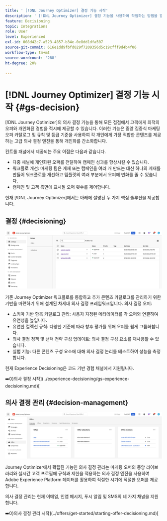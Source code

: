 ```yaml
---
title: ' [!DNL Journey Optimizer] 결정 기능 시작'
description: ' [!DNL Journey Optimizer] 결정 기능을 사용하여 작업하는 방법을 알아봅니다.'
feature: Decisioning
topic: Integrations
role: User
level: Experienced
exl-id: 008d42c7-a523-4857-b34e-0e8dd1dfa507
source-git-commit: 616e1dd9fbfd029f7209356d5c19cfff9d4b4f06
workflow-type: tm+mt
source-wordcount: '288'
ht-degree: 20%

---
```


# [!DNL Journey Optimizer] 결정 기능 시작 {#gs-decision}

[!DNL Journey Optimizer]의 의사 결정 기능을 통해 모든 접점에서 고객에게 최적의 오퍼와 개인화된 경험을 적시에 제공할 수 있습니다. 이러한 기능은 중앙 집중식 마케팅 오퍼 카탈로그 및 규칙 및 등급 기준을 사용하여 각 개인에게 가장 적합한 콘텐츠를 제공하는 고급 의사 결정 엔진을 통해 개인화를 간소화합니다.

컨트롤 패널에서 제공되는 주요 이점은 다음과 같습니다.

* 다중 채널에 개인화된 오퍼를 전달하여 캠페인 성과를 향상시킬 수 있습니다.
* 워크플로 개선: 마케팅 팀은 게재 또는 캠페인을 여러 개 만드는 대신 하나의 게재를 만들어 워크플로를 개선하고 템플릿의 여러 부분에서 오퍼에 변화를 줄 수 있습니다,
* 캠페인 및 고객 측면에 표시될 오퍼 횟수를 제어합니다.

현재 [!DNL Journey Optimizer]에서는 아래에 설명된 두 가지 핵심 솔루션을 제공합니다.

## 결정 {#decisioning}

![](assets/gs-decisioning.png)

기존 Journey Optimizer 워크플로를 통합하고 추가 콘텐츠 카탈로그를 관리하기 위한 기반을 마련하기 위해 설계된 차세대 의사 결정 프레임워크입니다. 의사 결정 오퍼:

* 스키마 기반 항목 카탈로그 관리: 사용자 지정된 메타데이터를 각 오퍼와 연결하여 유연성을 높입니다.
* 유연한 컬렉션 규칙: 다양한 기준에 따라 향후 평가를 위해 오퍼를 쉽게 그룹화합니다.
* 의사 결정 정책 및 선택 전략 구성 업데이트: 의사 결정 구성 요소를 재사용할 수 있습니다.
* 실험 기능: 다른 콘텐츠 구성 요소에 대해 의사 결정 논리를 테스트하여 성능을 측정합니다.

현재 Experience Decisioning은 코드 기반 경험 채널에서 지원됩니다.

➡️0}의사 결정 시작](../experience-decisioning/gs-experience-decisioning.md)[

## 의사 결정 관리 {#decision-management}

![](assets/gs-decision-management.png)

Journey Optimizer에서 확립된 기능인 의사 결정 관리는 마케팅 오퍼의 중앙 라이브러리와 실시간 고객 프로필에 규칙과 제한을 적용하는 의사 결정 엔진을 사용하여 Adobe Experience Platform 데이터를 활용하여 적절한 시기에 적절한 오퍼를 제공합니다.

의사 결정 관리는 현재 이메일, 인앱 메시지, 푸시 알림 및 SMS의 네 가지 채널을 지원합니다.

➡️0}의사 결정 관리 시작](../offers/get-started/starting-offer-decisioning.md)[
